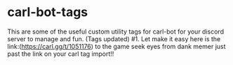 # carl-bot-tags
This are some of the useful custom utility tags for carl-bot for your discord server to manage and fun. (Tags updated)
#1. Let make it easy here is the link:(https://carl.gg/t/1051176) to the game seek eyes from dank memer just past the link on your carl tag import!!
